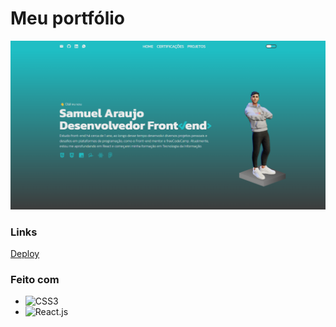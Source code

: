 # Meu portfólio

![page](https://github.com/samupapati/Portfolio/blob/master/page.png)

### Links

[Deploy](https://samupapati.github.io/Portfolio/)

### Feito com

* ![CSS3](https://img.shields.io/badge/css3-%231572B6.svg?style=for-the-badge&logo=css3&logoColor=white)&nbsp;
* ![React.js](https://img.shields.io/badge/-React.js-0D1117?style=for-the-badge&logo=react&labelColor=0D1117)&nbsp;